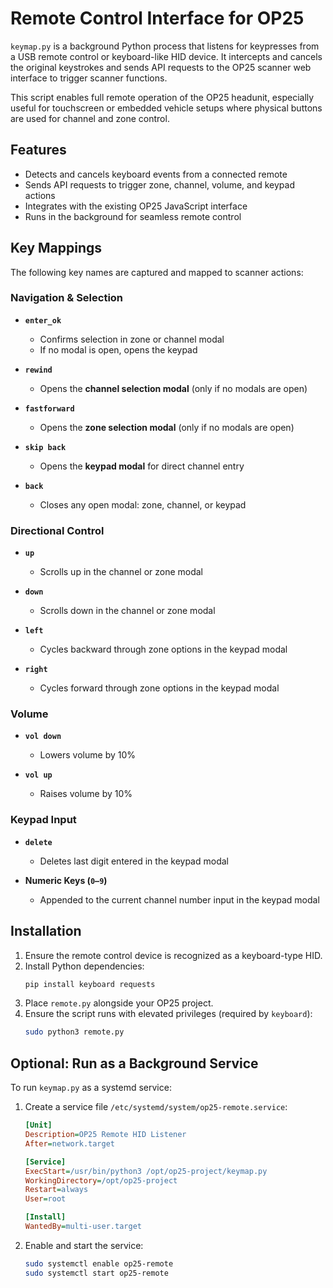 # Remote Control Interface for OP25

`keymap.py` is a background Python process that listens for keypresses from a USB remote control or keyboard-like HID device. It intercepts and cancels the original keystrokes and sends API requests to the OP25 scanner web interface to trigger scanner functions.

This script enables full remote operation of the OP25 headunit, especially useful for touchscreen or embedded vehicle setups where physical buttons are used for channel and zone control.

## Features

- Detects and cancels keyboard events from a connected remote
- Sends API requests to trigger zone, channel, volume, and keypad actions
- Integrates with the existing OP25 JavaScript interface
- Runs in the background for seamless remote control

## Key Mappings

The following key names are captured and mapped to scanner actions:

### Navigation & Selection

- **`enter_ok`**  
  - Confirms selection in zone or channel modal  
  - If no modal is open, opens the keypad

- **`rewind`**  
  - Opens the **channel selection modal** (only if no modals are open)

- **`fastforward`**  
  - Opens the **zone selection modal** (only if no modals are open)

- **`skip back`**  
  - Opens the **keypad modal** for direct channel entry

- **`back`**  
  - Closes any open modal: zone, channel, or keypad

### Directional Control

- **`up`**  
  - Scrolls up in the channel or zone modal

- **`down`**  
  - Scrolls down in the channel or zone modal

- **`left`**  
  - Cycles backward through zone options in the keypad modal

- **`right`**  
  - Cycles forward through zone options in the keypad modal

### Volume

- **`vol down`**  
  - Lowers volume by 10%

- **`vol up`**  
  - Raises volume by 10%

### Keypad Input

- **`delete`**  
  - Deletes last digit entered in the keypad modal

- **Numeric Keys (`0–9`)**  
  - Appended to the current channel number input in the keypad modal

## Installation

1. Ensure the remote control device is recognized as a keyboard-type HID.
2. Install Python dependencies:
   ```bash
   pip install keyboard requests
   ```
3. Place `remote.py` alongside your OP25 project.
4. Ensure the script runs with elevated privileges (required by `keyboard`):
   ```bash
   sudo python3 remote.py
   ```

## Optional: Run as a Background Service

To run `keymap.py` as a systemd service:

1. Create a service file `/etc/systemd/system/op25-remote.service`:
   ```ini
   [Unit]
   Description=OP25 Remote HID Listener
   After=network.target

   [Service]
   ExecStart=/usr/bin/python3 /opt/op25-project/keymap.py
   WorkingDirectory=/opt/op25-project
   Restart=always
   User=root

   [Install]
   WantedBy=multi-user.target
   ```

2. Enable and start the service:
   ```bash
   sudo systemctl enable op25-remote
   sudo systemctl start op25-remote
   ```
